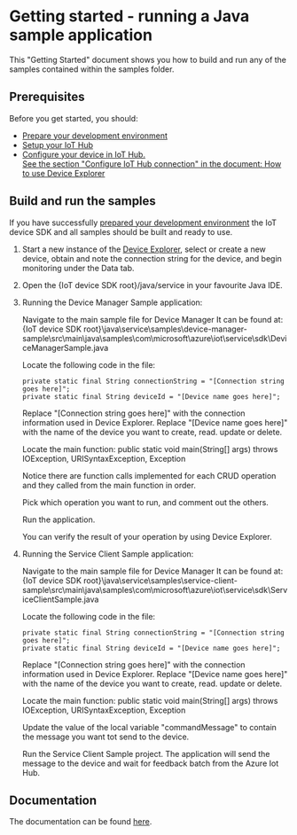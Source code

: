 # Getting started - running a Java sample application

This "Getting Started" document shows you how to build and run any of the samples contained within the samples folder. 

## Prerequisites

Before you get started, you should:
- [Prepare your development environment][devbox-setup]
- [Setup your IoT Hub][setup-iothub]
- [Configure your device in IoT Hub. <br/>See the section "Configure IoT Hub connection" in the document: How to use Device Explorer][device-explorer]

## Build and run the samples

If you have successfully [prepared your development environment][devbox-setup] the IoT device SDK and all samples should be built and ready to use. 

1. Start a new instance of the [Device Explorer][device-explorer], select or create a new device, obtain and note the connection string for the device, and begin monitoring under the Data tab.

2. Open the {IoT device SDK root}/java/service in your favourite Java IDE.
 
3. Running the Device Manager Sample application:

	Navigate to the main sample file for Device Manager
	It can be found at: 
	{IoT device SDK root}\java\service\samples\device-manager-sample\src\main\java\samples\com\microsoft\azure\iot\service\sdk\DeviceManagerSample.java

	Locate the following code in the file:

	```
	private static final String connectionString = "[Connection string goes here]";
	private static final String deviceId = "[Device name goes here]";
	```
	Replace "[Connection string goes here]" with the connection information used in Device Explorer.
	Replace "[Device name goes here]" with the name of the device you want to create, read. update or delete.

	Locate the main function:
    public static void main(String[] args) throws IOException, URISyntaxException, Exception

	Notice there are function calls implemented for each CRUD operation and they called from the main function in order.

	Pick which operation you want to run, and comment out the others.

	Run the application.

	You can verify the result of your operation by using Device Explorer.


4. Running the Service Client Sample application:

	Navigate to the main sample file for Device Manager
	It can be found at: 
	{IoT device SDK root}\java\service\samples\service-client-sample\src\main\java\samples\com\microsoft\azure\iot\service\sdk\ServiceClientSample.java

	Locate the following code in the file:

	```
	private static final String connectionString = "[Connection string goes here]";
	private static final String deviceId = "[Device name goes here]";
	```
	Replace "[Connection string goes here]" with the connection information used in Device Explorer.
	Replace "[Device name goes here]" with the name of the device you want to create, read. update or delete.

	Locate the main function:
	public static void main(String[] args) throws IOException, URISyntaxException, Exception

	Update the value of the local variable "commandMessage" to contain the message you want tot send to the device.

	Run the Service Client Sample project. The application will send the message to the device and wait for feedback batch from the Azure Iot Hub.

## Documentation

The documentation can be found [here](https://azure.github.io/azure-iot-sdks/java/service/api_reference/index.html).

[devbox-setup]: devbox_setup.md
[setup-iothub]: ../../../doc/setup_iothub.md
[device-explorer]: ../../../tools/DeviceExplorer/devdoc/how_to_use_device_explorer.md
